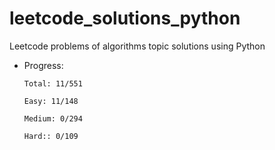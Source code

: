 # leetcode_solutions_python
Leetcode problems of algorithms topic solutions using Python

+ Progress:

      Total: 11/551

      Easy: 11/148

      Medium: 0/294

      Hard:: 0/109
